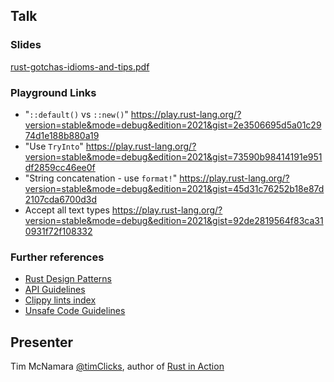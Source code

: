 ## Talk

### Slides

[rust-gotchas-idioms-and-tips.pdf](rust-gotchas-idioms-and-tips.pdf)

### Playground Links

- "`::default()` vs `::new()`" https://play.rust-lang.org/?version=stable&mode=debug&edition=2021&gist=2e3506695d5a01c2974d1e188b880a19
- "Use `TryInto`" https://play.rust-lang.org/?version=stable&mode=debug&edition=2021&gist=73590b98414191e951df2859cc46ee0f
- "String concatenation - use `format!`" https://play.rust-lang.org/?version=stable&mode=debug&edition=2021&gist=45d31c76252b18e87d2107cda6700d3d
- Accept all text types https://play.rust-lang.org/?version=stable&mode=debug&edition=2021&gist=92de2819564f83ca310931f72f108332

### Further references

- [Rust Design Patterns](https://rust-unofficial.github.io/patterns/intro.html)
- [API Guidelines](https://rust-lang.github.io/api-guidelines/)
- [Clippy lints index](https://rust-lang.github.io/rust-clippy/stable/index.html)
- [Unsafe Code Guidelines](https://rust-lang.github.io/unsafe-code-guidelines/introduction.html)

## Presenter

Tim McNamara [@timClicks](https://twitter.com/timClicks), author of [Rust in Action](https://rustinaction.com)
